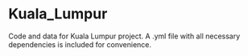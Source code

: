 # Kuala_Lumpur
Code and data for Kuala Lumpur project. A .yml file with all necessary dependencies is included for convenience.
